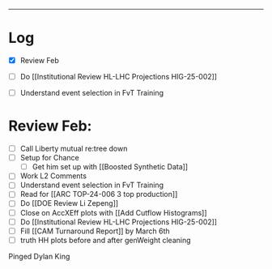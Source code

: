 
---

# Log

- [x] Review Feb
- [ ] Do [[Institutional Review HL-LHC Projections HIG-25-002]]
- [ ]  Understand event selection in FvT Training


# Review Feb:
- [ ] Call Liberty mutual re:tree down
- [ ] Setup for Chance
	- [ ] Get him set up with [[Boosted Synthetic Data]]
- [ ] Work L2 Comments
- [ ]  Understand event selection in FvT Training
- [ ]  Read for [[ARC TOP-24-006 3 top production]]
- [ ] Do  [[DOE Review Li Zepeng]]
- [ ] Close on AccXEff plots with [[Add Cutflow Histograms]]
- [ ] Do [[Institutional Review HL-LHC Projections HIG-25-002]]
- [ ]  Fill [[CAM Turnaround Report]] by March 6th
- [ ] truth HH plots before and after genWeight cleaning

Pinged Dylan King